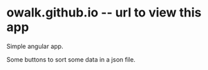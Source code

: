 # owalk.github.io -- url to view this app
Simple angular app. 

Some buttons to sort some data in a json file.
